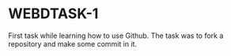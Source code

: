 # WEBDTASK-1

First task while learning how to use Github. The task was to fork a repository and make some commit in it.
